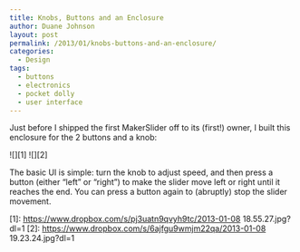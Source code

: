 ```yaml
---
title: Knobs, Buttons and an Enclosure
author: Duane Johnson
layout: post
permalink: /2013/01/knobs-buttons-and-an-enclosure/
categories:
  - Design
tags:
  - buttons
  - electronics
  - pocket dolly
  - user interface
---
```


Just before I shipped the first MakerSlider off to its (first!) owner, I built this enclosure for the 2 buttons and a knob:

![][1] 
![][2] 


The basic UI is simple: turn the knob to adjust speed, and then press a button (either “left” or “right”) to make the slider move left or right until it reaches the end. You can press a button again to (abruptly) stop the slider movement.

 [1]: https://www.dropbox.com/s/pj3uatn9qvyh9tc/2013-01-08 18.55.27.jpg?dl=1
 [2]: https://www.dropbox.com/s/6ajfgu9wmjm22qa/2013-01-08 19.23.24.jpg?dl=1
